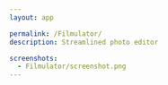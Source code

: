 ```yaml
---
layout: app

permalink: /Filmulator/
description: Streamlined photo editor

screenshots:
  - Filmulator/screenshot.png
---
```

